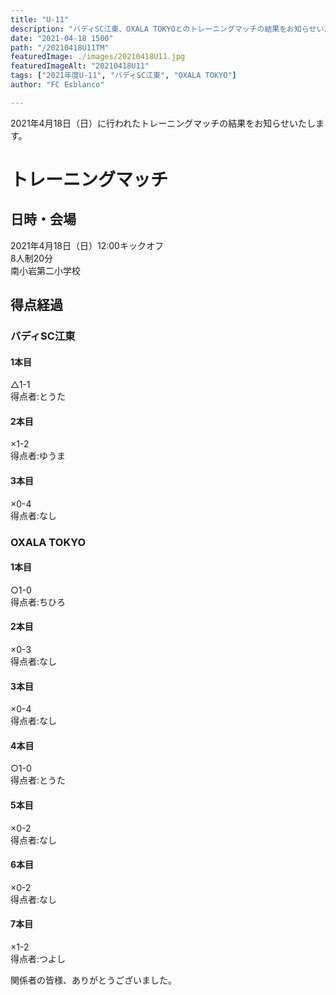 ```yaml
---
title: "U-11"
description: "バディSC江東、OXALA TOKYOとのトレーニングマッチの結果をお知らせいたします"
date: "2021-04-18 1500"
path: "/20210418U11TM"
featuredImage: ./images/20210418U11.jpg
featuredImageAlt: "20210418U11"
tags: ["2021年度U-11", "バディSC江東", "OXALA TOKYO"]
author: "FC Esblanco"

---
```


2021年4月18日（日）に行われたトレーニングマッチの結果をお知らせいたします。

# トレーニングマッチ

## 日時・会場

2021年4月18日（日）12:00キックオフ  
8人制20分  
南小岩第二小学校

## 得点経過

### バディSC江東

#### 1本目
△1-1  
得点者:とうた

#### 2本目
×1-2  
得点者:ゆうま

#### 3本目
×0-4  
得点者:なし

### OXALA TOKYO

#### 1本目
○1-0  
得点者:ちひろ

#### 2本目
×0-3  
得点者:なし

#### 3本目
×0-4  
得点者:なし

#### 4本目
○1-0  
得点者:とうた

#### 5本目
×0-2   
得点者:なし

#### 6本目
×0-2   
得点者:なし

#### 7本目
×1-2   
得点者:つよし

関係者の皆様、ありがとうございました。
